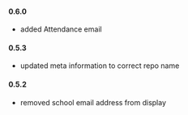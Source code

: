#### 0.6.0

+ added Attendance email 

#### 0.5.3

+ updated meta information to correct repo name

#### 0.5.2

+ removed school email address from display

